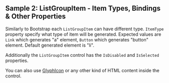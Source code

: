 ## Sample 2: ListGroupItem - Item Types, Bindings & Other Properties

Similarly to Bootstrap each `ListGroupItem` can have different type. `ItemType` property specify what type of item will be generated.
Expected values are `Link` which generates "a" element, `Button` which generates "button" element. Default generated element is "li". 
 
Additionally the `ListGroupItem` control has the `IsDisabled` and `IsSelected` properties.

You can also use [GlyphIcon](/docs/controls/bootstrap/GlyphIcon/{branch}) or any other kind of HTML content inside the control.